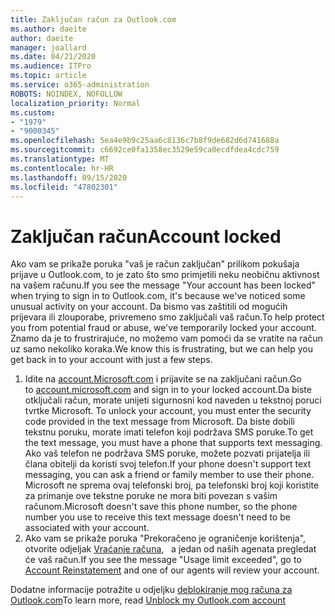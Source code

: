 ```yaml
---
title: Zaključan račun za Outlook.com
ms.author: daeite
author: daeite
manager: joallard
ms.date: 04/21/2020
ms.audience: ITPro
ms.topic: article
ms.service: o365-administration
ROBOTS: NOINDEX, NOFOLLOW
localization_priority: Normal
ms.custom:
- "1979"
- "9000345"
ms.openlocfilehash: 5ea4e9b9c25aa6c8136c7b8f9de682d6d741688a
ms.sourcegitcommit: c6692ce0fa1358ec3529e59ca0ecdfdea4cdc759
ms.translationtype: MT
ms.contentlocale: hr-HR
ms.lasthandoff: 09/15/2020
ms.locfileid: "47802301"
---
```

# <a name="account-locked"></a><span data-ttu-id="60a93-102">Zaključan račun</span><span class="sxs-lookup"><span data-stu-id="60a93-102">Account locked</span></span>

<span data-ttu-id="60a93-103">Ako vam se prikaže poruka "vaš je račun zaključan" prilikom pokušaja prijave u Outlook.com, to je zato što smo primjetili neku neobičnu aktivnost na vašem računu.</span><span class="sxs-lookup"><span data-stu-id="60a93-103">If you see the message "Your account has been locked" when trying to sign in to Outlook.com, it's because we've noticed some unusual activity on your account.</span></span> <span data-ttu-id="60a93-104">Da bismo vas zaštitili od mogućih prijevara ili zlouporabe, privremeno smo zaključali vaš račun.</span><span class="sxs-lookup"><span data-stu-id="60a93-104">To help protect you from potential fraud or abuse, we've temporarily locked your account.</span></span> <span data-ttu-id="60a93-105">Znamo da je to frustrirajuće, no možemo vam pomoći da se vratite na račun uz samo nekoliko koraka.</span><span class="sxs-lookup"><span data-stu-id="60a93-105">We know this is frustrating, but we can help you get back in to your account with just a few steps.</span></span>

1. <span data-ttu-id="60a93-106">Idite na [account.Microsoft.com](https://go.microsoft.com/fwlink/?linkid=2090484) i prijavite se na zaključani račun.</span><span class="sxs-lookup"><span data-stu-id="60a93-106">Go to [account.microsoft.com](https://go.microsoft.com/fwlink/?linkid=2090484) and sign in to your locked account.</span></span><span data-ttu-id="60a93-107">Da biste otključali račun, morate unijeti sigurnosni kod naveden u tekstnoj poruci tvrtke Microsoft.</span><span class="sxs-lookup"><span data-stu-id="60a93-107"> To unlock your account, you must enter the security code provided in the text message from Microsoft.</span></span> <span data-ttu-id="60a93-108">Da biste dobili tekstnu poruku, morate imati telefon koji podržava SMS poruke.</span><span class="sxs-lookup"><span data-stu-id="60a93-108">To get the text message, you must have a phone that supports text messaging.</span></span> <span data-ttu-id="60a93-109">Ako vaš telefon ne podržava SMS poruke, možete pozvati prijatelja ili člana obitelji da koristi svoj telefon.</span><span class="sxs-lookup"><span data-stu-id="60a93-109">If your phone doesn't support text messaging, you can ask a friend or family member to use their phone.</span></span> <span data-ttu-id="60a93-110">Microsoft ne sprema ovaj telefonski broj, pa telefonski broj koji koristite za primanje ove tekstne poruke ne mora biti povezan s vašim računom.</span><span class="sxs-lookup"><span data-stu-id="60a93-110">Microsoft doesn't save this phone number, so the phone number you use to receive this text message doesn't need to be associated with your account.</span></span>
2. <span data-ttu-id="60a93-111">Ako vam se prikaže poruka "Prekoračeno je ograničenje korištenja", otvorite odjeljak [Vraćanje računa](https://go.microsoft.com/fwlink/?linkid=2090483),   a jedan od naših agenata pregledat će vaš račun.</span><span class="sxs-lookup"><span data-stu-id="60a93-111">If you see the message "Usage limit exceeded", go to [Account Reinstatement](https://go.microsoft.com/fwlink/?linkid=2090483) and one of our agents will review your account.</span></span>

<span data-ttu-id="60a93-112">Dodatne informacije potražite u odjeljku [deblokiranje mog računa za Outlook.com](https://support.office.com/article/f4ad2701-d166-4d8b-8a6a-9af2a1f8a4c4?wt.mc_id=Office_Outlook_com_Alchemy)</span><span class="sxs-lookup"><span data-stu-id="60a93-112">To learn more, read [Unblock my Outlook.com account](https://support.office.com/article/f4ad2701-d166-4d8b-8a6a-9af2a1f8a4c4?wt.mc_id=Office_Outlook_com_Alchemy)</span></span> 